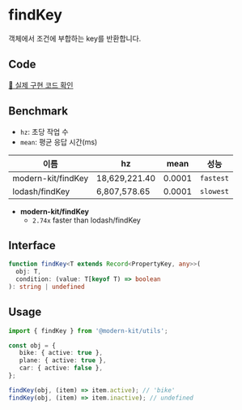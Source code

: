 # findKey

객체에서 조건에 부합하는 key를 반환합니다.

## Code

[🔗 실제 구현 코드 확인](https://github.com/modern-agile-team/modern-kit/blob/main/packages/utils/src/object/findKey/index.ts)

## Benchmark

- `hz`: 초당 작업 수
- `mean`: 평균 응답 시간(ms)

| 이름               | hz            | mean   | 성능        |
| ------------------ | ------------- | ------ | ----------- |
| modern-kit/findKey | 18,629,221.40 | 0.0001 | `fastest` |
| lodash/findKey     | 6,807,578.65  | 0.0001 | `slowest` |

- **modern-kit/findKey**
  - `2.74x` faster than lodash/findKey

## Interface
```ts title="typescript"
function findKey<T extends Record<PropertyKey, any>>(
  obj: T,
  condition: (value: T[keyof T) => boolean
): string | undefined
```

## Usage

```ts
import { findKey } from '@modern-kit/utils';

const obj = {
   bike: { active: true },
   plane: { active: true },
   car: { active: false },
};

findKey(obj, (item) => item.active); // 'bike'
findKey(obj, (item) => item.inactive); // undefined
```
